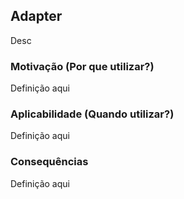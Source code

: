## Adapter

Desc

### Motivação (Por que utilizar?)

Definição aqui

### Aplicabilidade (Quando utilizar?)

Definição aqui

### Consequências

Definição aqui